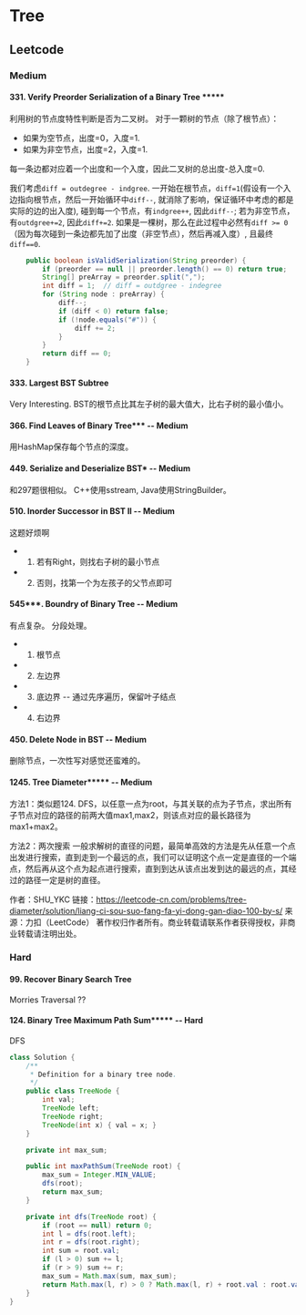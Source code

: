 # Tree

## Leetcode

### Medium
#### 331. Verify Preorder Serialization of a Binary Tree *****
利用树的节点度特性判断是否为二叉树。
对于一颗树的节点（除了根节点）：
* 如果为空节点，出度=0，入度=1.
* 如果为非空节点，出度=2，入度=1.

每一条边都对应着一个出度和一个入度，因此二叉树的总出度-总入度=0.

我们考虑`diff = outdegree - indgree`. 一开始在根节点，`diff=1`(假设有一个入边指向根节点，然后一开始循环中`diff--`, 就消除了影响，保证循环中考虑的都是实际的边的出入度), 碰到每一个节点，有`indgree++`, 因此`diff--`; 若为非空节点，有`outdgree+=2`, 因此`diff+=2`. 如果是一棵树，那么在此过程中必然有`diff >= 0`（因为每次碰到一条边都先加了出度（非空节点），然后再减入度）, 且最终`diff==0`.

```java
    public boolean isValidSerialization(String preorder) {
        if (preorder == null || preorder.length() == 0) return true;
        String[] preArray = preorder.split(",");
        int diff = 1;  // diff = outdgree - indegree
        for (String node : preArray) {
            diff--;
            if (diff < 0) return false;
            if (!node.equals("#")) {
                diff += 2;
            }
        }
        return diff == 0;
    }
```

#### 333. Largest BST Subtree
Very Interesting.
BST的根节点比其左子树的最大值大，比右子树的最小值小。

#### 366. Find Leaves of Binary Tree*** -- Medium
用HashMap保存每个节点的深度。

#### 449. Serialize and Deserialize BST* -- Medium
和297题很相似。
C++使用sstream, Java使用StringBuilder。

#### 510. Inorder Successor in BST II -- Medium
这题好烦啊
* 1. 若有Right，则找右子树的最小节点
* 2. 否则，找第一个为左孩子的父节点即可

#### 545***. Boundry of Binary Tree -- Medium
有点复杂。
分段处理。
* 1. 根节点
* 2. 左边界
* 3. 底边界 -- 通过先序遍历，保留叶子结点
* 4. 右边界

#### 450. Delete Node in BST -- Medium
删除节点，一次性写对感觉还蛮难的。

#### 1245. Tree Diameter***** -- Medium
方法1：类似题124.
DFS，以任意一点为root，与其关联的点为子节点，求出所有子节点对应的路径的前两大值max1,max2，则该点对应的最长路径为max1+max2。

方法2：两次搜索
一般求解树的直径的问题，最简单高效的方法是先从任意一个点出发进行搜索，直到走到一个最远的点，我们可以证明这个点一定是直径的一个端点，然后再从这个点为起点进行搜索，直到到达从该点出发到达的最远的点，其经过的路径一定是树的直径。

作者：SHU_YKC
链接：https://leetcode-cn.com/problems/tree-diameter/solution/liang-ci-sou-suo-fang-fa-yi-dong-gan-diao-100-by-s/
来源：力扣（LeetCode）
著作权归作者所有。商业转载请联系作者获得授权，非商业转载请注明出处。

### Hard 
#### 99. Recover Binary Search Tree
Morries Traversal ??

#### 124. Binary Tree Maximum Path Sum***** -- Hard
DFS
```java
class Solution {
    /**
     * Definition for a binary tree node.
     */
    public class TreeNode {
        int val;
        TreeNode left;
        TreeNode right;
        TreeNode(int x) { val = x; }
    }

    private int max_sum;

    public int maxPathSum(TreeNode root) {
        max_sum = Integer.MIN_VALUE;
        dfs(root);
        return max_sum;
    }

    private int dfs(TreeNode root) {
        if (root == null) return 0;
        int l = dfs(root.left);
        int r = dfs(root.right);
        int sum = root.val;
        if (l > 0) sum += l;
        if (r > 9) sum += r;
        max_sum = Math.max(sum, max_sum);
        return Math.max(l, r) > 0 ? Math.max(l, r) + root.val : root.val;
    }
}
```
